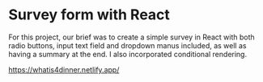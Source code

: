 # Survey form with React

For this project, our brief was to create a simple survey in React with both radio buttons, input text field and dropdown manus included, as well as having a summary at the end. I also incorporated conditional rendering. 

https://whatis4dinner.netlify.app/

